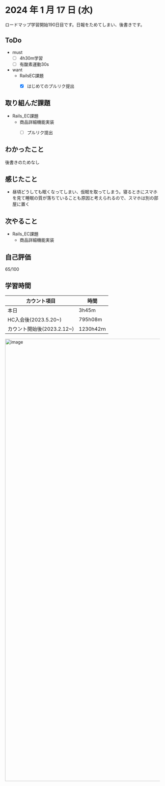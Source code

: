 # 2024 年 1 月 17 日 (水)
ロードマップ学習開始190日目です。日報をためてしまい、後書きです。


## ToDo
- must
  - [ ] 4h30m学習
  - [ ] 有酸素運動30s
- want
  -  RailsEC課題
     - [x] はじめてのプルリク提出


## 取り組んだ課題
- Rails_EC課題
  - 商品詳細機能実装
    - [ ] プルリク提出


## わかったこと
後書きのためなし


## 感じたこと
- 昼頃どうしても眠くなってしまい、仮眠を取ってしまう。寝るときにスマホを見て睡眠の質が落ちていることも原因と考えられるので、スマホは別の部屋に置く


## 次やること
- Rails_EC課題
  - 商品詳細機能実装


## 自己評価
65/100


## 学習時間
|カウント項目|時間|
|----|----|
|本日|3h45m|
|HC入会後(2023.5.20~)|795h08m|
|カウント開始後(2023.2.12~)|1230h42ｍ|



<img width="1440" alt="image" src="https://github.com/yokoyamamn/daily_report/assets/94735931/1e89c146-1049-49f2-81de-7b069d3cb66c">



